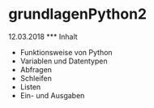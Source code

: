 # grundlagenPython2
12.03.2018
*** Inhalt
* Funktionsweise von Python
* Variablen und Datentypen
* Abfragen
* Schleifen
* Listen
* Ein- und Ausgaben
